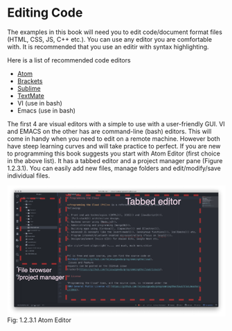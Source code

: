# Editing Code

The examples in this book will need you to edit code/document format
files (HTML, CSS, JS, C++ etc.). You can use any editor you are
comfortable with. It is recommended that you use an editir with syntax
highlighting.

Here is a list of recommended code editors
- [Atom](https://atom.io/)
- [Brackets](http://brackets.io/)
- [Sublime](https://www.sublimetext.com/3)
- [TextMate](https://macromates.com/)
- VI (use in bash)
- Emacs (use in bash)

The first 4 are visual editors with a 
simple to use with a user-friendly GUI. VI and EMACS on the other has
are command-line (bash) editors. This will come in handy when you need
to edit on a remote machine. However both have steep learning curves and
will take practice to perfect. If you are new to programming this book
suggests you start with Atom Editor (first choice in the above list). It
has a tabbed editor and a project manager pane (Figure 1.2.3.1). You can easily add new
files, manage folders and edit/modify/save individual files.

 <img style="display:block;margin:auto" src='../../imgs/atom.png'>    
 <figcaption> Fig: 1.2.3.1 Atom Editor </figcaption>               

